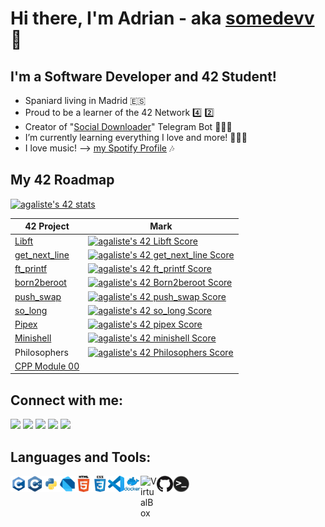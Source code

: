 # Hi there, I'm Adrian - aka [somedevv](https://github.com/somedevv) 🚀

## I'm a Software Developer and 42 Student!

-  Spaniard living in Madrid 🇪🇸
-  Proud to be a learner of the 42 Network 4️⃣ 2️⃣
-  Creator of "[Social Downloader](https://github.com/somedevv/YTDLTelegramBot)" Telegram Bot 👨🏻‍🔧
-  I’m currently learning everything I love and more! 👨🏻‍🎓
-  I love music! --> [my Spotify Profile](https://open.spotify.com/user/byadrioffisial)  🎶

## My 42 Roadmap

[![agaliste's 42 stats](https://badge42.vercel.app/api/v2/cl4912ys5011709jxmyk6gwno/stats?cursusId=21&coalitionId=66)](https://github.com/JaeSeoKim/badge42)

| 42 Project       | Mark                                                                                                                                          |
|---------------|--------------------------------------------------------------------------------------------------------------------------------------------------|
| [Libft](https://github.com/some42/libft)         | [![agaliste's 42 Libft Score](https://badge42.vercel.app/api/v2/cl4912ys5011709jxmyk6gwno/project/2074299)](https://github.com/JaeSeoKim/badge42)                |
| [get_next_line](https://github.com/some42/get_next_line) | [![agaliste's 42 get_next_line Score](https://badge42.vercel.app/api/v2/cl4912ys5011709jxmyk6gwno/project/2095548)](https://github.com/JaeSeoKim/badge42)          |
| [ft_printf](https://github.com/some42/ft_printf)     | [![agaliste's 42 ft_printf Score](https://badge42.vercel.app/api/v2/cl4912ys5011709jxmyk6gwno/project/2292522)](https://github.com/JaeSeoKim/badge42)              |
| [born2beroot](https://github.com/some42/born2beroot/)   | [![agaliste's 42 Born2beroot Score](https://badge42.vercel.app/api/v2/cl4912ys5011709jxmyk6gwno/project/2289125)](https://github.com/JaeSeoKim/badge42)           |
| [push_swap](https://github.com/some42/push_swap)     | [![agaliste's 42 push_swap Score](https://badge42.vercel.app/api/v2/cl4912ys5011709jxmyk6gwno/project/2413717)](https://github.com/JaeSeoKim/badge42)             |
| [so_long](https://github.com/some42/so_long)       | [![agaliste's 42 so_long Score](https://badge42.vercel.app/api/v2/cl4912ys5011709jxmyk6gwno/project/2411242)](https://github.com/JaeSeoKim/badge42)                |
| [Pipex](https://github.com/some42/Pipex)       | [![agaliste's 42 pipex Score](https://badge42.vercel.app/api/v2/cl4912ys5011709jxmyk6gwno/project/2411374)](https://github.com/JaeSeoKim/badge42)                |
| [Minishell](https://github.com/42madorna/42_Minishell)       | [![agaliste's 42 minishell Score](https://badge42.vercel.app/api/v2/cl4912ys5011709jxmyk6gwno/project/2517630)](https://github.com/JaeSeoKim/badge42)                |
| Philosophers       | [![agaliste's 42 Philosophers Score](https://badge42.vercel.app/api/v2/cl4912ys5011709jxmyk6gwno/project/2518347)](https://github.com/JaeSeoKim/badge42)                |
| [CPP Module 00](https://github.com/some42/CPP_Module_00)       |                |

## Connect with me:

[<img src="https://img.shields.io/badge/Twitter-1DA1F2?style=for-the-badge&logo=twitter&logoColor=white">](https://twitter.com/galisteo02)
[<img src="https://img.shields.io/badge/Instagram-E4405F?style=for-the-badge&logo=instagram&logoColor=white">](https://www.instagram.com/somedevv/)
[<img src="https://img.shields.io/badge/LinkedIn-0e76a8?style=for-the-badge&logo=linkedin&logoColor=white" />](https://www.linkedin.com/in/agalisteomula/)
[<img src="https://img.shields.io/badge/Mail-D14836?style=for-the-badge&logo=gmail&logoColor=white">](mailto:somedevv@somedevv.com)
[<img src="https://user-images.githubusercontent.com/29986345/135771930-b0e5cf15-3719-4934-9bca-4a5d3b35850f.png">](mailto:agaliste@student.42madrid.com)

## Languages and Tools:

[<img align="left" alt="C" width="26px" src="https://raw.githubusercontent.com/github/explore/80688e429a7d4ef2fca1e82350fe8e3517d3494d/topics/c/c.png" />](https://github.com/somedevv)
[<img align="left" alt="CPP" width="26px" src="https://raw.githubusercontent.com/github/explore/80688e429a7d4ef2fca1e82350fe8e3517d3494d/topics/cpp/cpp.png" />](https://github.com/somedevv)
[<img align="left" alt="Python" width="26px" src="https://raw.githubusercontent.com/github/explore/80688e429a7d4ef2fca1e82350fe8e3517d3494d/topics/python/python.png" />](https://github.com/somedevv)
[<img align="left" alt="Dart" width="26px" src="https://raw.githubusercontent.com/github/explore/80688e429a7d4ef2fca1e82350fe8e3517d3494d/topics/dart/dart.png" />](https://github.com/somedevv)
[<img align="left" alt="HTML5" width="26px" src="https://raw.githubusercontent.com/github/explore/80688e429a7d4ef2fca1e82350fe8e3517d3494d/topics/html/html.png" />](https://github.com/somedevv)
[<img align="left" alt="CSS3" width="26px" src="https://raw.githubusercontent.com/github/explore/80688e429a7d4ef2fca1e82350fe8e3517d3494d/topics/css/css.png" />](https://github.com/somedevv)
[<img align="left" alt="Visual Studio Code" width="26px" src="https://raw.githubusercontent.com/github/explore/80688e429a7d4ef2fca1e82350fe8e3517d3494d/topics/visual-studio-code/visual-studio-code.png" />](https://github.com/somedevv)
[<img align="left" alt="Docker" width="26px" src="https://raw.githubusercontent.com/github/explore/80688e429a7d4ef2fca1e82350fe8e3517d3494d/topics/docker/docker.png" />](https://github.com/somedevv)
[<img align="left" alt="VirtualBox" width="26px" src="https://upload.wikimedia.org/wikipedia/commons/d/d5/Virtualbox_logo.png" />](https://github.com/somedevv)
[<img align="left" alt="GitHub" width="26px" src="https://raw.githubusercontent.com/github/explore/78df643247d429f6cc873026c0622819ad797942/topics/github/github.png" />](https://github.com/somedevv)
[<img align="left" alt="Terminal" width="26px" src="https://raw.githubusercontent.com/github/explore/80688e429a7d4ef2fca1e82350fe8e3517d3494d/topics/terminal/terminal.png" />](https://github.com/somedevv)
